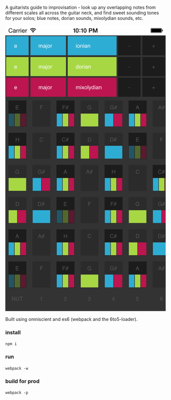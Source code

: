 A guitarists guide to improvisation - look up any overlapping notes from different scales all across the guitar neck, and find sweet sounding tones for your solos; blue notes, dorian sounds, mixolydian sounds, etc.

![Example](example.png)

Built using omniscient and es6 (webpack and the 6to5-loader).

### install

`npm i`

### run

`webpack -w`

### build for prod

`webpack -p`
